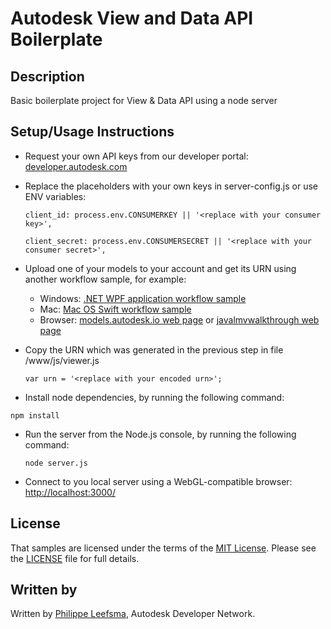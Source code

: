 
# Autodesk View and Data API Boilerplate


## Description
Basic boilerplate project for View & Data API using a node server

## Setup/Usage Instructions
 
* Request your own API keys from our developer portal: [developer.autodesk.com](http://developer.autodesk.com)
* Replace the placeholders with your own keys in server-config.js or use ENV variables:<br />
  ```
  client_id: process.env.CONSUMERKEY || '<replace with your consumer key>',
  
  client_secret: process.env.CONSUMERSECRET || '<replace with your consumer secret>',
  ```

* Upload one of your models to your account and get its URN using another workflow sample, for example:
  - Windows: [.NET WPF application workflow sample](https://github.com/Developer-Autodesk/workflow-wpf-view.and.data.api) 
  - Mac: [Mac OS Swift workflow sample](https://github.com/Developer-Autodesk/workflow-macos-swift-view.and.data.api)
  - Browser: [models.autodesk.io web page](http://models.autodesk.io) or [javalmvwalkthrough web page](http://javalmvwalkthrough-vq2mmximxb.elasticbeanstalk.com)

* Copy the URN which was generated in the previous step in file /www/js/viewer.js <br />
  ```
  var urn = '<replace with your encoded urn>';
  ```
* Install node dependencies, by running the following command: <br />
```
npm install
```
* Run the server from the Node.js console, by running the following command: <br />
  ```
  node server.js
  ```
* Connect to you local server using a WebGL-compatible browser: [http://localhost:3000/](http://localhost:3000/)

## License

That samples are licensed under the terms of the [MIT License](http://opensource.org/licenses/MIT). Please see the [LICENSE](LICENSE) file for full details.

## Written by 

Written by [Philippe Leefsma](http://adndevblog.typepad.com/cloud_and_mobile/philippe-leefsma.html), Autodesk Developer Network.

